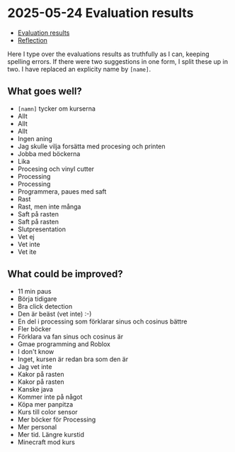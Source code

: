 # 2025-05-24 Evaluation results

- [Evaluation results](../../../data/utvaerderingar/20250524/README.md)
- [Reflection](../../../reflektioner/20250524_richel/README.md)

Here I type over the evaluations results as truthfully as I can,
keeping spelling errors. If there were two suggestions in one form,
I split these up in two. I have replaced an explicity name by `[name]`.

## What goes well?

- `[namn]` tycker om kurserna
- Allt
- Allt
- Allt
- Ingen aning
- Jag skulle vilja forsätta med procesing och printen
- Jobba med böckerna
- Lika
- Procesing och vinyl cutter
- Processing
- Processing
- Programmera, paues med saft
- Rast
- Rast, men inte många
- Saft på rasten
- Saft på rasten
- Slutpresentation
- Vet ej
- Vet inte
- Vet ite

## What could be improved?

- 11 min paus
- Börja tidigare
- Bra click detection
- Den är beäst (vet inte) :-)
- En del i processing som förklarar sinus och cosinus bättre
- Fler böcker
- Förklara va fan sinus och cosinus är
- Gmae programming and Roblox
- I don't know
- Inget, kursen är redan bra som den är
- Jag vet inte
- Kakor på rasten
- Kakor på rasten
- Kanske java
- Kommer inte på något
- Köpa mer panpitza
- Kurs till color sensor
- Mer böcker för Processing
- Mer personal
- Mer tid. Längre kurstid
- Minecraft mod kurs

